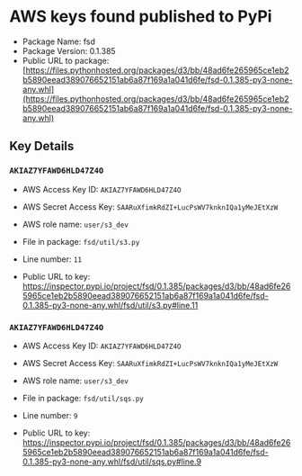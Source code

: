 # AWS keys found published to PyPi

* Package Name: fsd
* Package Version: 0.1.385
* Public URL to package: [https://files.pythonhosted.org/packages/d3/bb/48ad6fe265965ce1eb2b5890eead389076652151ab6a87f169a1a041d6fe/fsd-0.1.385-py3-none-any.whl](https://files.pythonhosted.org/packages/d3/bb/48ad6fe265965ce1eb2b5890eead389076652151ab6a87f169a1a041d6fe/fsd-0.1.385-py3-none-any.whl)

## Key Details

### `AKIAZ7YFAWD6HLD47Z4O`

* AWS Access Key ID: `AKIAZ7YFAWD6HLD47Z4O`
* AWS Secret Access Key: `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` 
* AWS role name: `user/s3_dev`
* File in package: `fsd/util/s3.py`
* Line number: `11`

* Public URL to key: https://inspector.pypi.io/project/fsd/0.1.385/packages/d3/bb/48ad6fe265965ce1eb2b5890eead389076652151ab6a87f169a1a041d6fe/fsd-0.1.385-py3-none-any.whl/fsd/util/s3.py#line.11



### `AKIAZ7YFAWD6HLD47Z4O`

* AWS Access Key ID: `AKIAZ7YFAWD6HLD47Z4O`
* AWS Secret Access Key: `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` 
* AWS role name: `user/s3_dev`
* File in package: `fsd/util/sqs.py`
* Line number: `9`

* Public URL to key: https://inspector.pypi.io/project/fsd/0.1.385/packages/d3/bb/48ad6fe265965ce1eb2b5890eead389076652151ab6a87f169a1a041d6fe/fsd-0.1.385-py3-none-any.whl/fsd/util/sqs.py#line.9


